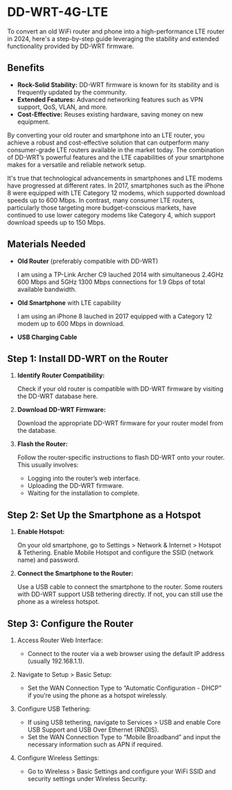# DD-WRT-4G-LTE

To convert an old WiFi router and phone into a high-performance LTE router in 2024, here's a step-by-step guide leveraging the stability and extended functionality provided by DD-WRT firmware.

## Benefits

- **Rock-Solid Stability:** DD-WRT firmware is known for its stability and is frequently updated by the community.
- **Extended Features:** Advanced networking features such as VPN support, QoS, VLAN, and more.
- **Cost-Effective:** Reuses existing hardware, saving money on new equipment.
 
By converting your old router and smartphone into an LTE router, you achieve a robust and cost-effective solution that can outperform many consumer-grade LTE routers available in the market today. The combination of DD-WRT’s powerful features and the LTE capabilities of your smartphone makes for a versatile and reliable network setup.

It's true that technological advancements in smartphones and LTE modems have progressed at different rates. In 2017, smartphones such as the iPhone 8 were equipped with LTE Category 12 modems, which supported download speeds up to 600 Mbps. In contrast, many consumer LTE routers, particularly those targeting more budget-conscious markets, have continued to use lower category modems like Category 4, which support download speeds up to 150 Mbps.

## Materials Needed

- **Old Router** (preferably compatible with DD-WRT)
  
  I am using a TP-Link Archer C9 lauched 2014 with simultaneous 2.4GHz 600 Mbps and 5GHz 1300 Mbps connections for 1.9 Gbps of total available bandwidth.
  
- **Old Smartphone** with LTE capability
  
  I am using an iPhone 8 lauched in 2017 equipped with a Category 12 modem up to 600 Mbps in download.
  
- **USB Charging Cable**

## Step 1: Install DD-WRT on the Router

1. **Identify Router Compatibility:**
   
   Check if your old router is compatible with DD-WRT firmware by visiting the DD-WRT database here.

3. **Download DD-WRT Firmware:**
   
   Download the appropriate DD-WRT firmware for your router model from the database.

5. **Flash the Router:**

   Follow the router-specific instructions to flash DD-WRT onto your router. This usually involves:
    - Logging into the router’s web interface.
    - Uploading the DD-WRT firmware.
    - Waiting for the installation to complete.

## Step 2: Set Up the Smartphone as a Hotspot

  1. **Enable Hotspot:**

     On your old smartphone, go to Settings > Network & Internet > Hotspot & Tethering.
     Enable Mobile Hotspot and configure the SSID (network name) and password.

  2. **Connect the Smartphone to the Router:**

     Use a USB cable to connect the smartphone to the router. Some routers with DD-WRT support USB tethering directly. If not, you can still use the phone as a wireless hotspot.

## Step 3: Configure the Router
1. Access Router Web Interface:
   - Connect to the router via a web browser using the default IP address (usually 192.168.1.1).
   
3. Navigate to Setup > Basic Setup:
   - Set the WAN Connection Type to “Automatic Configuration - DHCP” if you’re using the phone as a hotspot wirelessly.
   
3. Configure USB Tethering:
   - If using USB tethering, navigate to Services > USB and enable Core USB Support and USB Over Ethernet (RNDIS).
   - Set the WAN Connection Type to “Mobile Broadband” and input the necessary information such as APN if required.
   
5. Configure Wireless Settings:
   - Go to Wireless > Basic Settings and configure your WiFi SSID and security settings under Wireless Security.
